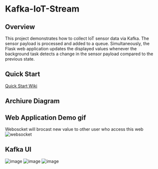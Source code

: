 ﻿# Kafka-IoT-Stream

## Overview
This project demonstrates how to collect IoT sensor data via Kafka. The sensor payload is processed and added to a queue. Simultaneously, the Flask web application updates the displayed values whenever the background task detects a change in the sensor payload compared to the previous state.


## Quick Start 
[Quick Start Wiki](https://github.com/as183789043/Kafka-IoT-Stream/wiki/Quick-Start)


## Archiure Diagram

## Web Application Demo gif
Weboscket will brocast new value to other user who access this web
![websocket](https://github.com/user-attachments/assets/f18ef76e-ba66-44d5-8fbf-50a0a056d8bb)

## Kafka UI
![image](https://github.com/user-attachments/assets/2c057017-0260-4cc9-a23e-f40fde05cc05)
![image](https://github.com/user-attachments/assets/93ea03bf-ef96-48e6-8416-e7398cc905c3)
![image](https://github.com/user-attachments/assets/c8f410b8-3367-4771-85e3-4ec4b845a1b7)


